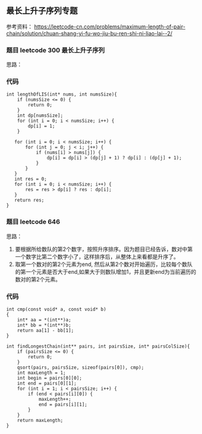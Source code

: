 ## 最长上升子序列专题

参考资料：
https://leetcode-cn.com/problems/maximum-length-of-pair-chain/solution/chuan-shang-yi-fu-wo-jiu-bu-ren-shi-ni-liao-lai--2/

### 题目 leetcode 300 最长上升子序列

思路： 

### 代码
```
int lengthOfLIS(int* nums, int numsSize){
    if (numsSize <= 0) {
        return 0;
    }
    int dp[numsSize];
    for (int i = 0; i < numsSize; i++) {
        dp[i] = 1;
    }

   for (int i = 0; i < numsSize; i++) {
       for (int j = 0; j < i; j++) {
           if (nums[i] > nums[j]) {
               dp[i] = dp[i] > (dp[j] + 1) ? dp[i] : (dp[j] + 1);
           }
       }
   } 
   int res = 0;
   for (int i = 0; i < numsSize; i++) {
       res = res > dp[i] ? res : dp[i];
   }
   return res;
}
```

### 题目 leetcode 646

思路：
1. 要根据所给数队的第2个数字，按照升序排序。因为题目已经告诉，数对中第一个数字比第二个数字小了，这样排序后，从整体上来看都是升序了。
2. 取第一个数对的第2个元素为end, 然后从第2个数对开始遍历，比较每个数队的第一个元素是否大于end,如果大于则数队增加1，并且更新end为当前遍历的数对的第2个元素。

### 代码
```
int cmp(const void* a, const void* b)
{
    int* aa = *(int**)a;
    int* bb = *(int**)b;
    return aa[1] - bb[1];
}

int findLongestChain(int** pairs, int pairsSize, int* pairsColSize){
    if (pairsSize <= 0) {
        return 0;
    }
    qsort(pairs, pairsSize, sizeof(pairs[0]), cmp);
    int maxLength = 1;
    int begin = pairs[0][0];
    int end = pairs[0][1];
    for (int i = 1; i < pairsSize; i++) {
        if (end < pairs[i][0]) {
            maxLength++;
            end = pairs[i][1];
        }
    }
    return maxLength;
}
```



